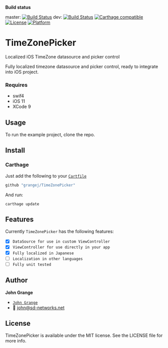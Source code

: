 **Build status**

master: 
[![Build Status](https://travis-ci.org/grangej/TimeZonePicker.svg?branch=master)](https://travis-ci.org/grangej/TimeZonePicker)
dev:
[![Build Status](https://travis-ci.org/grangej/TimeZonePicker.svg?branch=dev)](https://travis-ci.org/grangej/TimeZonePicker)
[![Carthage compatible](https://img.shields.io/badge/Carthage-compatible-4BC51D.svg?style=flat)](https://github.com/Carthage/Carthage)
[![License](https://img.shields.io/cocoapods/l/RxViewModel.svg?style=flat)](https://github.com/grangej/TimeZonePicker)
[![Platform](https://img.shields.io/cocoapods/p/RxViewModel.svg?style=flat)](https://github.com/grangej/TimeZonePicker)
# TimeZonePicker
Localized iOS TimeZone datasource and picker control

Fully localized timezone datasource and picker control, ready to integrate into iOS project.

### Requires
- swif4
- iOS 11
- XCode 9

## Usage

To run the example project, clone the repo.

## Install

### Carthage

Just add the following to your [`Cartfile`](https://github.com/Carthage/Carthage/blob/master/Documentation/Artifacts.md#cartfile)

```swift
github "grangej/TimeZonePicker"
```

And run:

```console
carthage update
```

## Features

Currently `TimeZonePicker` has the following features:

- [x] `DataSource for use in custom ViewController`
- [x] `ViewController for use directly in your app`
- [x] `Fully localized in Japanese`
- [ ] `Localization in other languages`
- [ ] `Fully unit tested`

## Author

__John Grange__ 

- [`John Grange`](https://johngrange.sd-networks.net) 
- :email: john@sd-networks.net

## License

TimeZonePicker is available under the MIT license. See the LICENSE file for more info.

